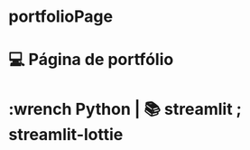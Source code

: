 # portfolioPage
# :computer: Página de portfólio
# :wrench Python | :books: streamlit ; streamlit-lottie